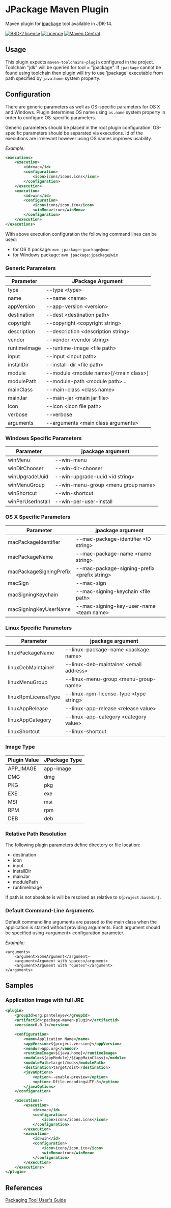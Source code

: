 # JPackage Maven Plugin

Maven plugin for [jpackage](https://openjdk.java.net/jeps/343) tool available in JDK-14.

[![BSD-2 license](https://img.shields.io/badge/License-BSD--2-informational.svg)](LICENSE)
[![Licence](https://img.shields.io/badge/Java-1.8-orange?logo=java)](https://www.oracle.com/java/technologies/javase-downloads.html)
[![Maven Central](https://maven-badges.herokuapp.com/maven-central/org.panteleyev/jpackage-maven-plugin/badge.svg)](https://maven-badges.herokuapp.com/maven-central/org.panteleyev/jpackage-maven-plugin/)

## Usage

This plugin expects ```maven-toolchains-plugin``` configured in the project. Toolchain "jdk" will be queried for 
tool = "jpackage". If ```jpackage``` cannot be found using toolchain then plugin will try to use 'jpackage' executable
from path specified by ```java.home``` system property.

## Configuration

There are generic parameters as well as OS-specific parameters for OS X and Windows.
Plugin determines OS name using ```os.name``` system property in order to configure OS-specific parameters.

Generic parameters should be placed in the root plugin configuration. OS-specific parameters should be separated via
executions. Id of the executions are irrelevant however using OS names improves usability.

*Example:*

```xml
<executions>
    <execution>
        <id>mac</id>
        <configuration>
            <icon>icons/icons.icns</icon>
        </configuration>
    </execution>
    <execution>
        <id>win</id>
        <configuration>
            <icon>icons/icon.ico</icon>
            <winMenu>true</winMenu>
        </configuration>
    </execution>
</executions>
```
With above execution configuration the following command lines can be used:
* for OS X package: ```mvn jpackage:jpackage@mac```
* for Windows package: ```mvn jpackage:jpackage@win```

### Generic Parameters

| Parameter | JPackage Argument |
|---|---|
|type|--type &lt;type>|
|name|--name &lt;name>|
|appVersion|--app-version &lt;version>|
|destination|--dest &lt;destination path>|
|copyright|--copyright &lt;copyright string>|
|description|--description &lt;description string>|
|vendor|--vendor &lt;vendor string>|
|runtimeImage|--runtime-image &lt;file path>|
|input|--input &lt;input path>|
|installDir|--install-dir &lt;file path>|
|module|--module &lt;module name>[/&lt;main class>]|
|modulePath|--module-path &lt;module path>...|
|mainClass|--main-class &lt;class name>|
|mainJar|--main-jar &lt;main jar file>|
|icon|--icon &lt;icon file path>|
|verbose|--verbose|
|arguments|--arguments &lt;main class arguments>|

### Windows Specific Parameters

| Parameter | jpackage argument |
|---|---|
|winMenu|--win-menu|
|winDirChooser|--win-dir-chooser|
|winUpgradeUuid|--win-upgrade-uuid &lt;id string>|
|winMenuGroup|--win-menu-group &lt;menu group name>|
|winShortcut|--win-shortcut|
|winPerUserInstall|--win-per-user-install|

### OS X Specific Parameters

| Parameter | jpackage argument |
|---|---|
|macPackageIdentifier|--mac-package-identifier &lt;ID string>|
|macPackageName|--mac-package-name &lt;name string>|
|macPackageSigningPrefix|--mac-package-signing-prefix &lt;prefix string>|
|macSign|--mac-sign|
|macSigningKeychain|--mac-signing-keychain &lt;file path>|
|macSigningKeyUserName|--mac-signing-key-user-name &lt;team name>|

### Linux Specific Parameters

| Parameter | jpackage argument |
|---|---|
|linuxPackageName|--linux-package-name &lt;package name>|
|linuxDebMaintainer|--linux-deb-maintainer &lt;email address>|
|linuxMenuGroup|--linux-menu-group &lt;menu-group-name>|
|linuxRpmLicenseType|--linux-rpm-license-type &lt;type string>|
|linuxAppRelease|--linux-app-release &lt;release value>|
|linuxAppCategory|--linux-app-category &lt;category value>|
|linuxShortcut|--linux-shortcut|

### Image Type

|Plugin Value|JPackage Type|
|---|---|
|APP_IMAGE|app-image|
|DMG|dmg|
|PKG|pkg|
|EXE|exe|
|MSI|msi|
|RPM|rpm|
|DEB|deb|

### Relative Path Resolution

The following plugin parameters define directory or file location:
* destination
* icon
* input
* installDir 
* mainJar
* modulePath
* runtimeImage
 
If path is not absolute is will be resolved as relative to ```${project.basedir}```.

### Default Command-Line Arguments

Default command line arguments are passed to the main class when the application is started without providing arguments.
Each argument should be specified using &lt;argument> configuration parameter.

_Example:_

```$xml
<arguments>
    <argument>SomeArgument</argument>
    <argument>Argument with spaces</argument>
    <argument>Argument with "quotes"</argument>
</arguments>
```

## Samples

### Application image with full JRE

```xml
<plugin>
    <groupId>org.panteleyev</groupId>
    <artifactId>jpackage-maven-plugin</artifactId>
    <version>0.0.1</version>

    <configuration>
        <name>Application Name</name>
        <appVersion>${project.version}</appVersion>
        <vendor>app.org</vendor>
        <runtimeImage>${java.home}</runtimeImage>
        <module>${appModule}/${appMainClass}</module>
        <modulePath>target/mods</modulePath>
        <destination>target/dist</destination>
        <javaOptions>
            <option>--enable-preview</option>
            <option>-Dfile.encoding=UTF-8</option>
        </javaOptions>
    </configuration>

    <executions>
        <execution>
            <id>mac</id>
            <configuration>
                <icon>icons/icons.icns</icon>
            </configuration>
        </execution>
        <execution>
            <id>win</id>
            <configuration>
                <icon>icons/icon.ico</icon>
                <winMenu>true</winMenu>
            </configuration>
        </execution>
    </executions>
</plugin>
```

## References

[Packaging Tool User's Guide](https://docs.oracle.com/en/java/javase/14/jpackage/packaging-tool-user-guide.pdf)